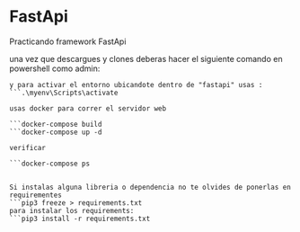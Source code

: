 # FastApi
Practicando framework FastApi 

una vez que descargues y clones deberas hacer el siguiente comando en powershell como admin: 
```Set-ExecutionPolicy Unrestricted
y para activar el entorno ubicandote dentro de "fastapi" usas :
```.\myenv\Scripts\activate

usas docker para correr el servidor web

```docker-compose build
```docker-compose up -d

verificar

```docker-compose ps


Si instalas alguna libreria o dependencia no te olvides de ponerlas en requirementes 
```pip3 freeze > requirements.txt
para instalar los requirements:
```pip3 install -r requirements.txt
